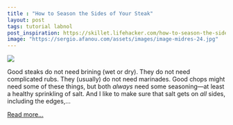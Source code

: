 ```yaml
---
title : "How to Season the Sides of Your Steak"
layout: post
tags: tutorial labnol
post_inspiration: https://skillet.lifehacker.com/how-to-season-the-sides-of-your-steak-1846600331
image: "https://sergio.afanou.com/assets/images/image-midres-24.jpg"
---
```


<img src="https://i.kinja-img.com/gawker-media/image/upload/s--6EeIql8x--/c_fit,fl_progressive,q_80,w_636/h64ocsftxzgqgwmhnpre.jpg" /><p>Good steaks do not need brining (wet or dry). They do not need complicated rubs. They (usually) do not need marinades. Good chops might need some of these things, but both <em>always </em>need some seasoning—at least a healthy sprinkling of salt. And I like to make sure that salt gets on <em>all</em> sides, including the edges,…</p><p><a href="https://skillet.lifehacker.com/how-to-season-the-sides-of-your-steak-1846600331">Read more...</a></p>